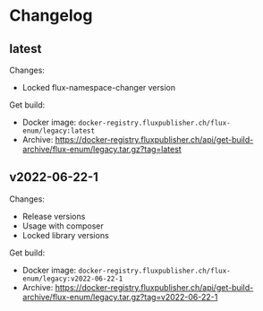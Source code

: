 # Changelog

## latest

Changes:

- Locked flux-namespace-changer version

Get build:

- Docker image: `docker-registry.fluxpublisher.ch/flux-enum/legacy:latest`
- Archive: https://docker-registry.fluxpublisher.ch/api/get-build-archive/flux-enum/legacy.tar.gz?tag=latest

## v2022-06-22-1

Changes:

- Release versions
- Usage with composer
- Locked library versions

Get build:

- Docker image: `docker-registry.fluxpublisher.ch/flux-enum/legacy:v2022-06-22-1`
- Archive: https://docker-registry.fluxpublisher.ch/api/get-build-archive/flux-enum/legacy.tar.gz?tag=v2022-06-22-1
